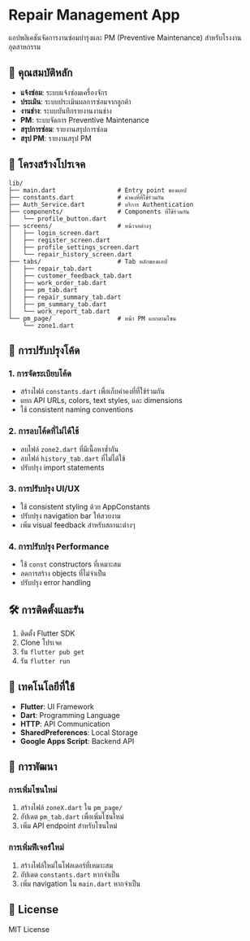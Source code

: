 # Repair Management App

แอปพลิเคชันจัดการงานซ่อมบำรุงและ PM (Preventive Maintenance) สำหรับโรงงานอุตสาหกรรม

## 🚀 คุณสมบัติหลัก

- **แจ้งซ่อม**: ระบบแจ้งซ่อมเครื่องจักร
- **ประเมิน**: ระบบประเมินผลการซ่อมจากลูกค้า
- **งานช่าง**: ระบบบันทึกรายงานงานช่าง
- **PM**: ระบบจัดการ Preventive Maintenance
- **สรุปการซ่อม**: รายงานสรุปการซ่อม
- **สรุป PM**: รายงานสรุป PM

## 📁 โครงสร้างโปรเจค

```
lib/
├── main.dart                 # Entry point ของแอป
├── constants.dart            # ค่าคงที่ที่ใช้ร่วมกัน
├── Auth_Service.dart         # บริการ Authentication
├── components/               # Components ที่ใช้ร่วมกัน
│   └── profile_button.dart
├── screens/                  # หน้าจอต่างๆ
│   ├── login_screen.dart
│   ├── register_screen.dart
│   ├── profile_settings_screen.dart
│   └── repair_history_screen.dart
├── tabs/                     # Tab หลักของแอป
│   ├── repair_tab.dart
│   ├── customer_feedback_tab.dart
│   ├── work_order_tab.dart
│   ├── pm_tab.dart
│   ├── repair_summary_tab.dart
│   ├── pm_summary_tab.dart
│   └── work_report_tab.dart
└── pm_page/                  # หน้า PM แยกตามโซน
    └── zone1.dart
```

## 🎨 การปรับปรุงโค้ด

### 1. การจัดระเบียบโค้ด
- สร้างไฟล์ `constants.dart` เพื่อเก็บค่าคงที่ที่ใช้ร่วมกัน
- แยก API URLs, colors, text styles, และ dimensions
- ใช้ consistent naming conventions

### 2. การลบโค้ดที่ไม่ได้ใช้
- ลบไฟล์ `zone2.dart` ที่มีเนื้อหาซ้ำกัน
- ลบไฟล์ `history_tab.dart` ที่ไม่ได้ใช้
- ปรับปรุง import statements

### 3. การปรับปรุง UI/UX
- ใช้ consistent styling ด้วย AppConstants
- ปรับปรุง navigation bar ให้สวยงาม
- เพิ่ม visual feedback สำหรับสถานะต่างๆ

### 4. การปรับปรุง Performance
- ใช้ `const` constructors ที่เหมาะสม
- ลดการสร้าง objects ที่ไม่จำเป็น
- ปรับปรุง error handling

## 🛠️ การติดตั้งและรัน

1. ติดตั้ง Flutter SDK
2. Clone โปรเจค
3. รัน `flutter pub get`
4. รัน `flutter run`

## 📱 เทคโนโลยีที่ใช้

- **Flutter**: UI Framework
- **Dart**: Programming Language
- **HTTP**: API Communication
- **SharedPreferences**: Local Storage
- **Google Apps Script**: Backend API

## 🔧 การพัฒนา

### การเพิ่มโซนใหม่
1. สร้างไฟล์ `zoneX.dart` ใน `pm_page/`
2. อัปเดต `pm_tab.dart` เพื่อเพิ่มโซนใหม่
3. เพิ่ม API endpoint สำหรับโซนใหม่

### การเพิ่มฟีเจอร์ใหม่
1. สร้างไฟล์ใหม่ในโฟลเดอร์ที่เหมาะสม
2. อัปเดต `constants.dart` หากจำเป็น
3. เพิ่ม navigation ใน `main.dart` หากจำเป็น

## 📄 License

MIT License
